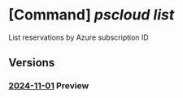 # [Command] _pscloud list_

List reservations by Azure subscription ID

## Versions

### [2024-11-01](/Resources/mgmt-plane/L3N1YnNjcmlwdGlvbnMve30vcHJvdmlkZXJzL3B1cmVzdG9yYWdlLmJsb2NrL3Jlc2VydmF0aW9ucw==/2024-11-01.xml) **Preview**

<!-- mgmt-plane /subscriptions/{}/providers/purestorage.block/reservations 2024-11-01 -->
<!-- mgmt-plane /subscriptions/{}/resourcegroups/{}/providers/purestorage.block/reservations 2024-11-01 -->
